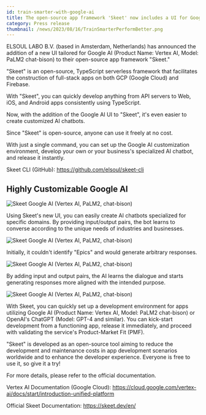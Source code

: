 ```yaml
---
id: train-smarter-with-google-ai
title: The open-source app framework 'Skeet' now includes a UI for Google AI, making customization even easier.
category: Press release
thumbnail: /news/2023/08/16/TrainSmarterPerformBetter.png
---
```


ELSOUL LABO B.V. (based in Amsterdam, Netherlands) has announced the addition of a new UI tailored for Google AI (Product Name: Vertex AI, Model: PaLM2 chat-bison) to their open-source app framework "Skeet."

"Skeet" is an open-source, TypeScript serverless framework that facilitates the construction of full-stack apps on both GCP (Google Cloud) and Firebase.

With "Skeet", you can quickly develop anything from API servers to Web, iOS, and Android apps consistently using TypeScript.

Now, with the addition of the Google AI UI to "Skeet", it's even easier to create customized AI chatbots.

Since "Skeet" is open-source, anyone can use it freely at no cost.

With just a single command, you can set up the Google AI customization environment, develop your own or your business's specialized AI chatbot, and release it instantly.

Skeet CLI (GitHub): https://github.com/elsoul/skeet-cli

## Highly Customizable Google AI

![Skeet Google AI (Vertex AI, PaLM2, chat-bison)](/news/2023/08/16/VertexAIChat1EN.png)

Using Skeet's new UI, you can easily create AI chatbots specialized for specific domains. By providing input/output pairs, the bot learns to converse according to the unique needs of industries and businesses.

![Skeet Google AI (Vertex AI, PaLM2, chat-bison)](/news/2023/08/16/VertexAIChat2EN.png)

Initially, it couldn't identify "Epics" and would generate arbitrary responses.

![Skeet Google AI (Vertex AI, PaLM2, chat-bison)](/news/2023/08/16/VertexAIChat3EN.png)

By adding input and output pairs, the AI learns the dialogue and starts generating responses more aligned with the intended purpose.

![Skeet Google AI (Vertex AI, PaLM2, chat-bison)](/news/2023/08/16/VertexAIChat4EN.png)

With Skeet, you can quickly set up a development environment for apps utilizing Google AI (Product Name: Vertex AI, Model: PaLM2 chat-bison) or OpenAI's ChatGPT (Model: GPT-4 and similar). You can kick-start development from a functioning app, release it immediately, and proceed with validating the service's Product-Market Fit (PMF).

"Skeet" is developed as an open-source tool aiming to reduce the development and maintenance costs in app development scenarios worldwide and to enhance the developer experience. Everyone is free to use it, so give it a try!

For more details, please refer to the official documentation.

Vertex AI Documentation (Google Cloud): https://cloud.google.com/vertex-ai/docs/start/introduction-unified-platform

Official Skeet Documentation: https://skeet.dev/en/
